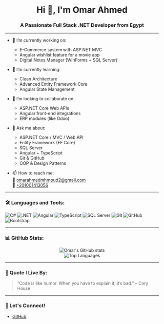 <h1 align="center">Hi 👋, I'm Omar Ahmed</h1>
<h3 align="center">A Passionate Full Stack .NET Developer from Egypt</h3>

---

- 🔭 I’m currently working on:
  - E-Commerce system with ASP.NET MVC
  - Angular wishlist feature for a movie app
  - Digital Notes Manager (WinForms + SQL Server)

- 🌱 I’m currently learning:
  - Clean Architecture
  - Advanced Entity Framework Core
  - Angular State Management

- 👯 I’m looking to collaborate on:
  - ASP.NET Core Web APIs
  - Angular front-end integrations
  - ERP modules (like Odoo)

- 💬 Ask me about:
  - ASP.NET Core / MVC / Web API
  - Entity Framework (EF Core)
  - SQL Server
  - Angular + TypeScript
  - Git & GitHub
  - OOP & Design Patterns

- 📫 How to reach me:  
  **📧** omarahmedmhmoud2@gmail.com  
  **📱** [+201001413056](tel:+201001413056)

---

### 🛠️ Languages and Tools:

![C#](https://img.shields.io/badge/C%23-%23239120.svg?style=flat&logo=c-sharp&logoColor=white)
![.NET](https://img.shields.io/badge/.NET-512BD4?style=flat&logo=dotnet&logoColor=white)
![Angular](https://img.shields.io/badge/Angular-DD0031?style=flat&logo=angular&logoColor=white)
![TypeScript](https://img.shields.io/badge/TypeScript-007ACC?style=flat&logo=typescript&logoColor=white)
![SQL Server](https://img.shields.io/badge/SQL_Server-CC2927?style=flat&logo=microsoftsqlserver&logoColor=white)
![Git](https://img.shields.io/badge/Git-F05032?style=flat&logo=git&logoColor=white)
![GitHub](https://img.shields.io/badge/GitHub-181717?style=flat&logo=github&logoColor=white)
![Bootstrap](https://img.shields.io/badge/Bootstrap-563D7C?style=flat&logo=bootstrap&logoColor=white)

---

### 📊 GitHub Stats:

<p align="center">
  <img src="https://github-readme-stats.vercel.app/api?username=Omar-Ahm-ed&show_icons=true&theme=radical" alt="Omar's GitHub stats" />
  <br />
  <img src="https://github-readme-stats.vercel.app/api/top-langs/?username=Omar-Ahm-ed&layout=compact&theme=radical" alt="Top Languages" />
</p>

---

### 🧠 Quote I Live By:
> “Code is like humor. When you have to explain it, it’s bad.” – Cory House

---

### 🤝 Let's Connect!

 
- [GitHub](https://github.com/Omar-Ahm-ed)

